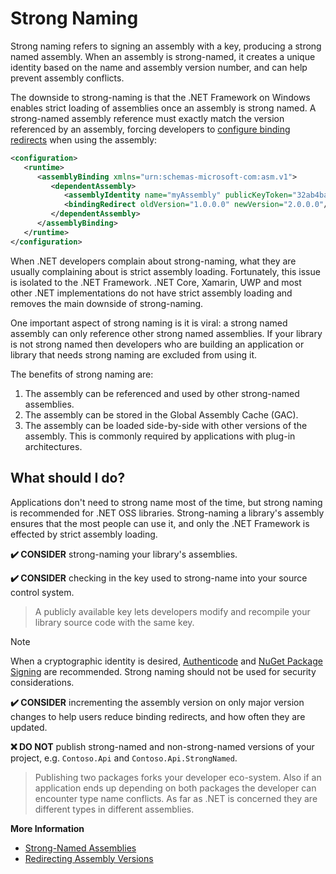 # Strong Naming

Strong naming refers to signing an assembly with a key, producing a strong named assembly. When an assembly is strong-named, it creates a unique identity based on the name and assembly version number, and can help prevent assembly conflicts.

The downside to strong-naming is that the .NET Framework on Windows enables strict loading of assemblies once an assembly is strong named. A strong-named assembly reference must exactly match the version referenced by an assembly, forcing developers to [configure binding redirects](https://docs.microsoft.com/en-us/dotnet/framework/configure-apps/redirect-assembly-versions) when using the assembly:

```xml
<configuration>
   <runtime>
      <assemblyBinding xmlns="urn:schemas-microsoft-com:asm.v1">
         <dependentAssembly>
            <assemblyIdentity name="myAssembly" publicKeyToken="32ab4ba45e0a69a1" culture="neutral" />
            <bindingRedirect oldVersion="1.0.0.0" newVersion="2.0.0.0"/>
         </dependentAssembly>
      </assemblyBinding>
   </runtime>
</configuration>
```

When .NET developers complain about strong-naming, what they are usually complaining about is strict assembly loading. Fortunately, this issue is isolated to the .NET Framework. .NET Core, Xamarin, UWP and most other .NET implementations do not have strict assembly loading and removes the main downside of strong-naming.

One important aspect of strong naming is it is viral: a strong named assembly can only reference other strong named assemblies. If your library is not strong named then developers who are building an application or library that needs strong naming are excluded from using it.

The benefits of strong naming are:

1. The assembly can be referenced and used by other strong-named assemblies.
2. The assembly can be stored in the Global Assembly Cache (GAC).
3. The assembly can be loaded side-by-side with other versions of the assembly. This is commonly required by applications with plug-in architectures.

## What should I do?

Applications don't need to strong name most of the time, but strong naming is recommended for .NET OSS libraries. Strong-naming a library's assembly ensures that the most people can use it, and only the .NET Framework is effected by strict assembly loading.

**✔️ CONSIDER** strong-naming your library's assemblies.

**✔️ CONSIDER** checking in the key used to strong-name into your source control system.

> A publicly available key lets developers modify and recompile your library source code with the same key.

> [!NOTE]
> When a cryptographic identity is desired, [Authenticode](https://docs.microsoft.com/en-us/windows-hardware/drivers/install/authenticode) and [NuGet Package Signing](https://docs.microsoft.com/en-us/nuget/create-packages/sign-a-package) are recommended. Strong naming should not be used for security considerations.

**✔️ CONSIDER** incrementing the assembly version on only major version changes to help users reduce binding redirects, and how often they are updated.

**❌ DO NOT** publish strong-named and non-strong-named versions of your project, e.g. `Contoso.Api` and `Contoso.Api.StrongNamed`.

> Publishing two packages forks your developer eco-system. Also if an application ends up depending on both packages the developer can encounter type name conflicts. As far as .NET is concerned they are different types in different assemblies.

**More Information**

* [Strong-Named Assemblies](https://docs.microsoft.com/en-us/dotnet/framework/app-domains/strong-named-assemblies)
* [Redirecting Assembly Versions](https://docs.microsoft.com/en-us/dotnet/framework/configure-apps/redirect-assembly-versions)